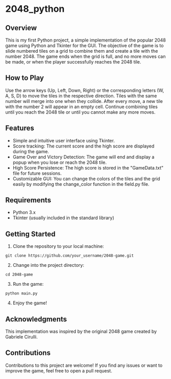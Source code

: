 # 2048_python
## Overview
This is my first Python project, a simple implementation of the popular 2048 game using Python and Tkinter for the GUI. The objective of the game is to slide numbered tiles on a grid to combine them and create a tile with the number 2048. The game ends when the grid is full, and no more moves can be made, or when the player successfully reaches the 2048 tile.

## How to Play
Use the arrow keys (Up, Left, Down, Right) or the corresponding letters (W, A, S, D) to move the tiles in the respective direction.
Tiles with the same number will merge into one when they collide.
After every move, a new tile with the number 2 will appear in an empty cell.
Continue combining tiles until you reach the 2048 tile or until you cannot make any more moves.

## Features
- Simple and intuitive user interface using Tkinter.
- Score tracking: The current score and the high score are displayed during the game.
- Game Over and Victory Detection: The game will end and display a popup when you lose or reach the 2048 tile.
- High Score Persistence: The high score is stored in the "GameData.txt" file for future sessions.
- Customizable GUI: You can change the colors of the tiles and the grid easily by modifying the change_color function in the field.py file.

## Requirements
+ Python 3.x
+ Tkinter (usually included in the standard library)

## Getting Started

1. Clone the repository to your local machine:
```
git clone https://github.com/your_username/2048-game.git
```
2. Change into the project directory:
```
cd 2048-game
```
3. Run the game:
```
python main.py
```
4. Enjoy the game!


## Acknowledgments
This implementation was inspired by the original 2048 game created by Gabriele Cirulli.
## Contributions
Contributions to this project are welcome! If you find any issues or want to improve the game, feel free to open a pull request.
